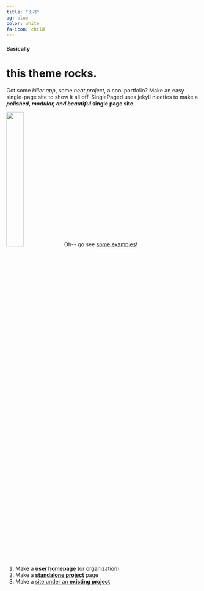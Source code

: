 ```yaml
---
title: "소개"
bg: blue
color: white
fa-icon: child
---
```


#### Basically

# this theme rocks.

Got some *killer app*, some *neat project*, a cool portfolio? Make an easy single-page site to show it all off. SinglePaged uses jekyll niceties to make a ***polished, modular, and beautiful* single page site**.

<img src="https://user-images.githubusercontent.com/11792345/29740102-da7eecbc-8a89-11e7-9193-5d82291de56d.png
" width="30%" heigth="30%">Oh-- go see [some examples](https://github.com/t413/SinglePaged#fancy-jekyll-powered-single-page-site)!


1. Make a [**user homepage**](#setup-as-user-homepage) (or organization)
2. Make a [**standalone project**](#setup-as-standalone-project-page) page
3. Make a [site under an **existing project**](#setup-inside-existing-project)
